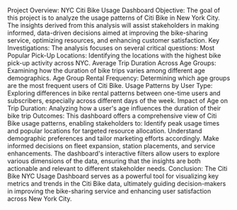 Project Overview: NYC Citi Bike Usage Dashboard
Objective: The goal of this project is to analyze the usage patterns of Citi Bike in New York City. The insights derived from this analysis will assist stakeholders in making informed, data-driven decisions aimed at improving the bike-sharing service, optimizing resources, and enhancing customer satisfaction.
Key Investigations: The analysis focuses on several critical questions:
Most Popular Pick-Up Locations: Identifying the locations with the highest bike pick-up activity across NYC.
Average Trip Duration Across Age Groups: Examining how the duration of bike trips varies among different age demographics.
Age Group Rental Frequency: Determining which age groups are the most frequent users of Citi Bike.
Usage Patterns by User Type: Exploring differences in bike rental patterns between one-time users and subscribers, especially across different days of the week.
Impact of Age on Trip Duration: Analyzing how a user's age influences the duration of their bike trip
Outcomes: This dashboard offers a comprehensive view of Citi Bike usage patterns, enabling stakeholders to:
Identify peak usage times and popular locations for targeted resource allocation.
Understand demographic preferences and tailor marketing efforts accordingly.
Make informed decisions on fleet expansion, station placements, and service enhancements.
The dashboard's interactive filters allow users to explore various dimensions of the data, ensuring that the insights are both actionable and relevant to different stakeholder needs.
Conclusion:
The Citi Bike NYC Usage Dashboard serves as a powerful tool for visualizing key metrics and trends in the Citi Bike data, ultimately guiding decision-makers in improving the bike-sharing service and enhancing user satisfaction across New York City.
